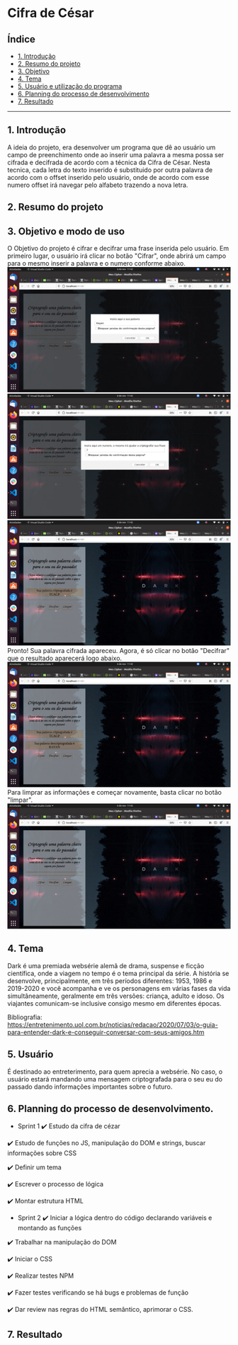 # Cifra de César

## Índice

* [1. Introdução](#1-prefácio)
* [2. Resumo do projeto](#2-resumo-do-projeto)
* [3. Objetivo](#3-objetivos-de-aprendizagem)
* [4. Tema ](#4-considerações-gerais)
* [5. Usuário e utilização do programa](#5-criterios-de-aceitação-mínimos-do-projeto)
* [6. Planning do processo de desenvolvimento](#6-hacker-edition)
* [7. Resultado](#9-checklist)

***

## 1. Introdução
A ideia do projeto, era desenvolver um programa que dê ao usuário um campo de preenchimento onde ao inserir uma palavra a mesma possa ser cifrada e decifrada de acordo com a técnica da Cifra de César. Nesta tecnica, cada letra do texto inserido é substituido por outra palavra de acordo com o offset inserido pelo usuário, onde de acordo com esse numero offset irá navegar pelo alfabeto trazendo a nova letra.

## 2. Resumo do projeto



## 3. Objetivo e modo de uso
O Objetivo do projeto é cifrar e decifrar uma frase inserida pelo usuário.
Em primeiro lugar, o usuário irá clicar no botão "Cifrar", onde abrirá um campo para o mesmo inserir a palavra e o numero conforme abaixo.
![Screenshot](screenshot1.png)
![Screenshot](screenshot2.png)
![Screenshot](screenshot3.png)
Pronto! Sua palavra cifrada apareceu. Agora, é só clicar no botão "Decifrar" que o resultado aparecerá logo abaixo.
![Screenshot](screenshot4.png)
Para limprar as informações e começar novamente, basta clicar no botão "limpar".
![Screenshot](screenshot5.png)

## 4. Tema
Dark é uma premiada websérie alemã de drama, suspense e ficção científica, onde a viagem no tempo é o tema principal da série. A história se desenvolve, principalmente, em três períodos diferentes: 1953, 1986 e 2019-2020 e você acompanha e ve os personagens em várias fases da vida simultâneamente, geralmente em três versões: criança, adulto e idoso. Os viajantes comunicam-se inclusive consigo mesmo em diferentes épocas.

Bibliografia:
https://entretenimento.uol.com.br/noticias/redacao/2020/07/03/o-guia-para-entender-dark-e-conseguir-conversar-com-seus-amigos.htm

## 5. Usuário
É destinado ao entreterimento, para quem aprecia a websérie. No caso, o usuário estará mandando uma mensagem criptografada para o seu eu do passado dando informações importantes sobre o futuro.

## 6. Planning do processo de desenvolvimento.

- Sprint 1
:heavy_check_mark: Estudo da cifra de cézar

:heavy_check_mark: Estudo de funções no JS, manipulação do DOM e strings, buscar informações sobre CSS

:heavy_check_mark: Definir um tema

:heavy_check_mark: Escrever o processo de lógica

:heavy_check_mark: Montar estrutura HTML

- Sprint 2
:heavy_check_mark: Iniciar a lógica dentro do código declarando variáveis e montando as funções

:heavy_check_mark: Trabalhar na manipulação do DOM

:heavy_check_mark: Iniciar o CSS

:heavy_check_mark: Realizar testes NPM

:heavy_check_mark: Fazer testes verificando se há bugs e problemas de função

:heavy_check_mark: Dar review nas regras do HTML semântico, aprimorar o CSS.



## 7. Resultado



